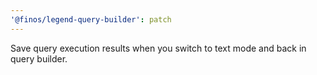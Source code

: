 ```yaml
---
'@finos/legend-query-builder': patch
---
```


Save query execution results when you switch to text mode and back in query builder.
